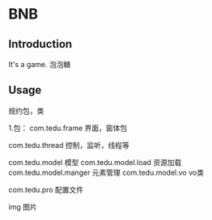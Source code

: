 # BNB

## Introduction

It's a game.
泡泡糖

## Usage

规约包，类

1.包：
com.tedu.frame   界面，窗体包

com.tedu.thread  控制，监听，线程等

com.tedu.model   模型
com.tedu.model.load 资源加载
com.tedu.model.manger 元素管理
com.tedu.model.vo vo类

com.tedu.pro     配置文件

img              图片